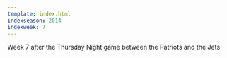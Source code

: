 ```yaml
---
template: index.html
indexseason: 2014
indexweek: 7
---
```


Week 7 after the Thursday Night game between the Patriots and the Jets

